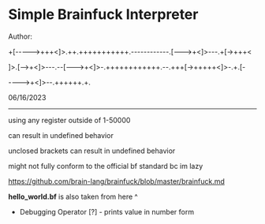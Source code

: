 # Simple Brainfuck Interpreter

Author:

+[----->+++<]>.++.+++++++++++.------------.[--->+<]>---.+[->+++<

]>.[-->+<]>---.--[--->+<]>-.++++++++++++.--.+++[->+++++<]>-.+.[-

---->+<]>--.++++++.+.


06/16/2023

---

using any register outside of 1-50000

can result in undefined behavior

unclosed brackets can result in undefined behavior

might not fully conform to the official bf standard bc im lazy

https://github.com/brain-lang/brainfuck/blob/master/brainfuck.md

**hello_world.bf** is also taken from here ^

+ Debugging Operator [?] - prints value in number form
